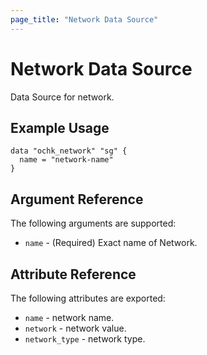```yaml
---
page_title: "Network Data Source"
---
```


# Network Data Source

Data Source for network. 

## Example Usage

```hcl
data "ochk_network" "sg" {
  name = "network-name"
}
```

## Argument Reference

The following arguments are supported:

* `name` - (Required) Exact name of Network.

## Attribute Reference

The following attributes are exported:
 * `name` - network name.
 * `network` - network value.
 * `network_type` - network type.
 
    
 
